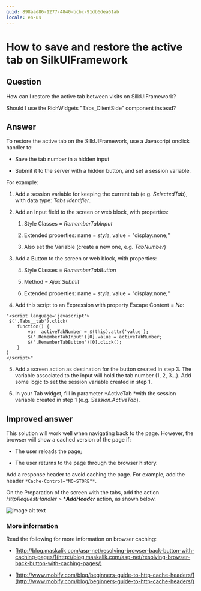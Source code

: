 ```yaml
---
guid: 898aad86-1277-4840-bcbc-91db6dea61ab
locale: en-us
---
```


# How to save and restore the active tab on SilkUIFramework

## Question

How can I restore the active tab between visits on SilkUIFramework?

Should I use the RichWidgets "Tabs_ClientSide" component instead?

## Answer

To restore the active tab on the SilkUIFramework, use a Javascript onclick handler to:

* Save the tab number in a hidden input

* Submit it to the server with a hidden button, and set a session variable.

 

For example:

1. Add a session variable for keeping the current tab (e.g. *SelectedTab*), with data type: *Tabs Identifier*.

2. Add an Input field to the screen or web block, with properties:

    1. Style Classes = *RememberTabInput*

    2. Extended properties: name = *style*, value = "display:none;"

    3. Also set the Variable (create a new one, e.g. *TabNumber*)

3. Add a Button to the screen or web block, with properties:

    4. Style Classes = *RememberTabButton*

    5. Method = *Ajax Submit*

    6. Extended properties: name = *style*, value = "display:none;"

4. Add this script to an Expression with property Escape Content = *No*:

```
"<script language='javascript'>
 $('.Tabs__tab').click(                                                  
    function() {                                       
        var  activeTabNumber = $(this).attr('value');      
        $('.RememberTabInput')[0].value = activeTabNumber; 
        $('.RememberTabButton')[0].click(); 
    }
)             
</script>"
```                                         

5. Add a screen action as destination for the button created in step 3. The variable associated to the input will hold the tab number (1, 2, 3...). Add some logic to set the session variable created in step 1.

6. In your Tab widget, fill in parameter *ActiveTab *with the session variable created in step 1 (e.g. *Session.ActiveTab*).

 

## Improved answer

This solution will work well when navigating back to the page. However, the browser will show a cached version of the page if:

* The user reloads the page;

* The user returns to the page through the browser history.

Add a response header to avoid caching the page. For example, add the header `*Cache-Control="NO-STORE"*`.

On the Preparation of the screen with the tabs, add the action *HttpRequestHandler* > ***_AddHeader_** action, as shown below.

![image alt text](images/How-to-save-and-restore-the-active-tab-on-SilkUIFramework_0.png)

### More information

Read the following for more information on browser caching:

* [http://blog.maskalik.com/asp-net/resolving-browser-back-button-with-caching-pages/](http://blog.maskalik.com/asp-net/resolving-browser-back-button-with-caching-pages/)

* [http://www.mobify.com/blog/beginners-guide-to-http-cache-headers/](http://www.mobify.com/blog/beginners-guide-to-http-cache-headers/)

